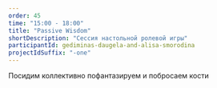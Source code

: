 ```yaml
---
order: 45
time: "15:00 - 18:00"
title: "Passive Wisdom"
shortDescription: "Cессия настольной ролевой игры"
participantId: gediminas-daugela-and-alisa-smorodina
projectIdSuffix: "-one"
---
```


Посидим коллективно пофантазируем и побросаем кости
